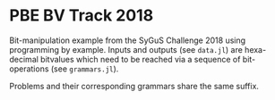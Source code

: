 # PBE BV Track 2018 

Bit-manipulation example from the SyGuS Challenge 2018 using programming by example. Inputs and outputs (see `data.jl`) are hexa-decimal bitvalues which need to be reached via a sequence of bit-operations (see `grammars.jl`).

Problems and their corresponding grammars share the same suffix.
